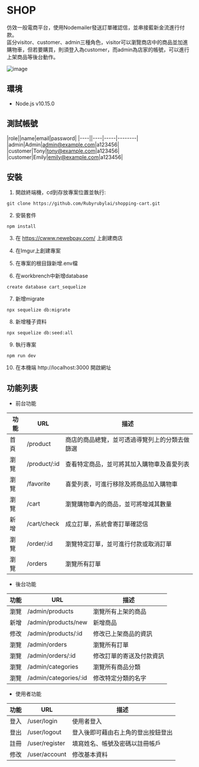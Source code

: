 # SHOP
仿效一般電商平台，使用Nodemailer發送訂單確認信，並串接藍新金流進行付款。  
區分visitor、customer、admin三種角色，visitor可以瀏覽商店中的商品並加進購物車，但若要購買，則須登入為customer，而admin為店家的帳號，可以進行上架商品等後台動作。

![image](https://github.com/Rubyrubylai/shopping-cart/blob/feature/order/picture/SHOP.PNG)

## 環境
+ Node.js v10.15.0

## 測試帳號

|role||name|email|password|
|----||----|-----|--------|
|admin|Admin|admin@example.com|a123456|
|customer|Tony|tony@example.com|a123456|
|customer|Emily|emily@example.com|a123456|

## 安裝
1. 開啟終端機，cd到存放專案位置並執行:
```
git clone https://github.com/Rubyrubylai/shopping-cart.git
```

2. 安裝套件
```
npm install
```

3. 在 https://cwww.newebpay.com/ 上創建商店

4. 在Imgur上創建專案

5. 在專案的根目錄新增.env檔

6. 在workbrench中新增database
```
create database cart_sequelize
```

7. 新增migrate
```
npx sequelize db:migrate
```

8. 新增種子資料
```
npx sequelize db:seed:all
```

9. 執行專案
```
npm run dev
```

10. 在本機端 http://localhost:3000 開啟網址

## 功能列表
+ 前台功能

|功能|URL|描述|
|----|---|----|
|首頁|/product|商店的商品總覽，並可透過導覽列上的分類去做篩選|
|瀏覽|/product/:id|查看特定商品，並可將其加入購物車及喜愛列表|
|瀏覽|/favorite|喜愛列表，可進行移除及將商品加入購物車|
|瀏覽|/cart|瀏覽購物車內的商品，並可將增減其數量|
|新增|/cart/check|成立訂單，系統會寄訂單確認信|
|瀏覽|/order/:id|瀏覽特定訂單，並可進行付款或取消訂單|
|瀏覽|/orders|瀏覽所有訂單|

+ 後台功能

|功能|URL|描述|
|----|---|----|
|瀏覽|/admin/products|瀏覽所有上架的商品|
|新增|/admin/products/new|新增商品|
|修改|/admin/products/:id|修改已上架商品的資訊|
|瀏覽|/admin/orders|瀏覽所有訂單|
|瀏覽|/admin/orders/:id|修改訂單的寄送及付款資訊|
|瀏覽|/admin/categories|瀏覽所有商品分類|
|瀏覽|/admin/categories/:id|修改特定分類的名字|

+ 使用者功能

|功能|URL|描述|
|----|---|----|
|登入|/user/login|使用者登入|
|登出|/user/logout|登入後即可藉由右上角的登出按鈕登出|
|註冊|/user/register|填寫姓名、帳號及密碼以註冊帳戶|
|修改|/user/account|修改基本資料|
